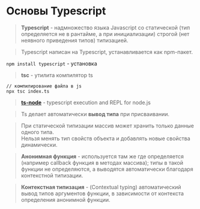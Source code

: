 # Основы Typescript

> **Typescript** - надмножество языка Javascript со статической (тип определяется не в рантайме, а при инициализации) строгой (нет неявного приведения типов) типизацией.

> Typescript написан на Typescript, устанавливается как npm-пакет.

```npm install typescript``` - установка

> **tsc** - утилита компилятор ts

```
// компилирование файла в js
npx tsc index.ts
```

> [**ts-node**](https://typestrong.org/ts-node/) - typescript execution and REPL for node.js 

> Ts делает автоматически **вывод типа** при присваивании.

> При статической типизации массив может хранить только данные одного типа.  
> Нельзя менять тип свойств объекта и добавлять новые свойства динамически.

> **Анонимная функция** - используется там же где определяется (например callback функция в методах массива); типы в такой функции не определяются, а выводятся автоматически благодаря контекстной типизации.

> **Контекстная типизация** - (Contextual typing) автоматический вывод типов аргументов функции, в зависимости от контекста определения анонимной функции.

